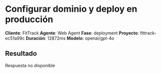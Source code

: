 # Configurar dominio y deploy en producción

**Cliente**: FitTrack
**Agente**: Web Agent
**Fase**: deployment
**Proyecto**: fittrack-ec51a99c
**Duración**: 12872ms
**Modelo**: openai/gpt-4o

## Resultado

Respuesta no disponible
